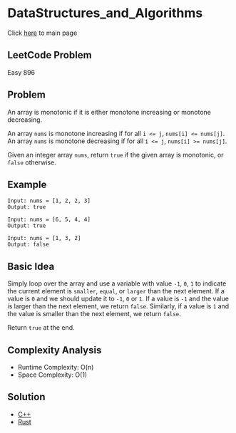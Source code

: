 # DataStructures_and_Algorithms
Click [here](../../README.md) to main page

## LeetCode Problem
Easy 896

## Problem
An array is monotonic if it is either monotone increasing or monotone decreasing.

An array `nums` is monotone increasing if for all `i <= j`, `nums[i] <= nums[j]`. An array `nums` is monotone decreasing if for all `i <= j`, `nums[i] >= nums[j]`.

Given an integer array `nums`, return `true` if the given array is monotonic, or `false` otherwise.

## Example
```
Input: nums = [1, 2, 2, 3]
Output: true

Input: nums = [6, 5, 4, 4]
Output: true

Input: nums = [1, 3, 2]
Output: false
```

## Basic Idea
Simply loop over the array and use a variable with value `-1`, `0`, `1` to indicate the current element is `smaller`, `equal`, or `larger` than the next element. If a value is `0` and we should update it to `-1`, `0` or `1`. If a value is `-1` and the value is larger than the next element, we return `false`. Similarly, if a value is `1` and the value is smaller than the next element, we return `false`.

Return `true` at the end.

## Complexity Analysis
- Runtime Complexity: O(n)
- Space Complexity: O(1)

## Solution
- [C++](./solution.cpp)
- [Rust](./solution.rs)